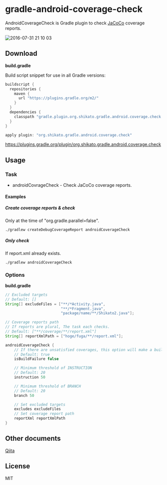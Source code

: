 # gradle-android-coverage-check

AndroidCoverageCheck is Gradle plugin to check [JaCoCo](http://www.eclemma.org/jacoco/) coverage reports.  

![2016-07-31 21 10 03](https://cloud.githubusercontent.com/assets/4592677/17276406/b7f4547a-5763-11e6-8a8a-cbc36b53ea8a.png)
 
## Download
**build.gradle**  

Build script snippet for use in all Gradle versions:
```groovy
buildscript {
  repositories {
    maven {
      url "https://plugins.gradle.org/m2/"
    }
  }
  dependencies {
    classpath "gradle.plugin.org.shikato.gradle.android.coverage.check:gradle-android-coverage-check:0.0.9"
  }
}

apply plugin: "org.shikato.gradle.android.coverage.check"
```

https://plugins.gradle.org/plugin/org.shikato.gradle.android.coverage.check

## Usage

### Task
* androidCovrageCheck - Check JaCoCo coverage reports.  

#### Examples
##### Create coverage reports & check
Only at the time of "org.gradle.parallel=false".
```
./gradlew createDebugCoverageReport androidCoverageCheck  
```

##### Only check
If report.xml already exists.
```
./gradlew androidCoverageCheck  
```

### Options
**build.gradle**

```groovy
// Excluded targets
// Default: []
String[] excludeFiles = ["**/*Activity.java",
                         "**/*Fragment.java",
                         "package/name/**/Shikato2.java"];

// Coverage reports path
// If reports are plural, The task each checks.
// Default: ["**/coverage/**/report.xml"]
String[] reportXmlPath = ["hoge/fuga/**/report.xml"];

androidCoverageCheck {
    // If there are unsatisfied coverages, this option will make a build failure.
    // Default: true
    isBuildFailure false

    // Minimum threshold of INSTRUCTION
    // Default: 20
    instruction 50

    // Minimum threshold of BRANCH
    // Default: 20
    branch 50

    // Set excluded targets
    excludes excludeFiles
    // Set coverage report path
    reportXml reportXmlPath
}

```

## Other documents
[Qiita](http://qiita.com/shikato/items/9869719ab5e22ee9d061)

## License
MIT
